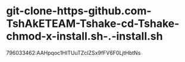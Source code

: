 # git-clone-https-github.com-TshAkETEAM-Tshake-cd-Tshake-chmod-x-install.sh-.-install.sh
796033462:AAHpqoc1HITUuTZcIZSx9fFV6F0LjtHbtNs
